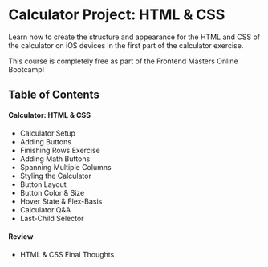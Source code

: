 # Calculator Project: HTML & CSS
Learn how to create the structure and appearance for the HTML and CSS of the calculator on iOS devices in the first part of the calculator exercise.

This course is completely free as part of the Frontend Masters Online Bootcamp!

## Table of Contents
#### Calculator: HTML & CSS
- Calculator Setup
- Adding Buttons
- Finishing Rows Exercise
- Adding Math Buttons
- Spanning Multiple Columns
- Styling the Calculator
- Button Layout
- Button Color & Size
- Hover State & Flex-Basis
- Calculator Q&A
- Last-Child Selector

#### Review
- HTML & CSS Final Thoughts

